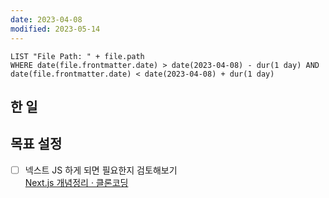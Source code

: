 ```yaml
---
date: 2023-04-08
modified: 2023-05-14
---
```


```dataview
LIST "File Path: " + file.path
WHERE date(file.frontmatter.date) > date(2023-04-08) - dur(1 day) AND date(file.frontmatter.date) < date(2023-04-08) + dur(1 day)
```

## 한 일

## 목표 설정

- [ ] 넥스트 JS 하게 되면 필요한지 검토해보기  
       [Next.js 개념정리 · 클론코딩](https://academy.dream-coding.com/courses/next)
